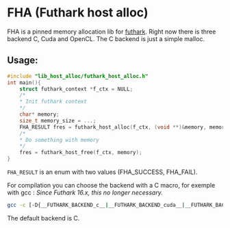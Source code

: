 # FHA (Futhark host alloc)
FHA is a pinned memory allocation lib for [futhark](https://github.com/diku-dk/futhark). Right now there is three backend C, Cuda and OpenCL. The C backend is just a simple malloc.

## Usage:

```C
#include "lib_host_alloc/futhark_host_alloc.h"
int main(){
    struct futhark_context *f_ctx = NULL;
    /*
    * Init futhark context
    */
    char* memory;
    size_t memory_size = ...;
    FHA_RESULT fres = futhark_host_alloc(f_ctx, (void **)&memory, memory_size);
    /*
    * Do something with memory
    */
    fres = futhark_host_free(f_ctx, memory);
}
```

`FHA_RESULT` is an enum with two values (FHA_SUCCESS, FHA_FAIL).

For compilation you can choose the backend with a C macro, for exemple with gcc :
*Since Futhark 16.x, this no longer necessary.*

```bash
gcc -c [-D{__FUTHARK_BACKEND_c__|__FUTHARK_BACKEND_cuda__|__FUTHARK_BACKEND_opencl__}] ...
```

The default backend is C.
